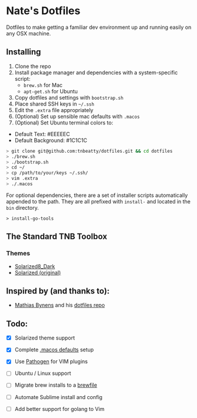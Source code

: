 Nate's Dotfiles
===============

Dotfiles to make getting a familiar dev environment up and running easily on any OSX machine.

Installing
----------

1. Clone the repo
2. Install package manager and dependencies with a system-specific script:
	- `brew.sh` for Mac
	- `apt-get.sh` for Ubuntu
3. Copy dotfiles and settings with `bootstrap.sh`
4. Place shared SSH keys in `~/.ssh`
5. Edit the `.extra` file appropriately
6. (Optional) Set up sensible mac defaults with `.macos`
7. (Optional) Set Ubuntu terminal colors to:
  * Default Text:        #EEEEEC
  * Default Background:  #1C1C1C

```bash
> git clone git@github.com:tnbeatty/dotfiles.git && cd dotfiles
> ./brew.sh
> ./bootstrap.sh
> cd ~/
> cp /path/to/your/keys ~/.ssh/
> vim .extra
> ./.macos
```

For optional dependencies, there are a set of installer scripts automatically appended to the path. They are all prefixed with `install-` and located in the `bin` directory.

	> install-go-tools


The Standard TNB Toolbox
------------------------

### Themes

- [Solarized8_Dark](https://github.com/lifepillar/vim-solarized8)
- [Solarized (original)](http://ethanschoonover.com/solarized)


Inspired by (and thanks to):
----------------------------

* [Mathias Bynens](https://github.com/mathiasbynens) and his [dotfiles repo](https://github.com/mathiasbynens/dotfiles)


Todo:
-----

- [X] Solarized theme support
- [X] Complete [.macos defaults](https://mths.be/macos) setup
- [X] Use [Pathogen](https://github.com/tpope/vim-pathogen) for VIM plugins
- [ ] Ubuntu / Linux support
- [ ] Migrate brew installs to a [brewfile](https://github.com/driesvints/dotfiles/blob/master/install.sh)
- [ ] Automate Sublime install and config
- [ ] Add better support for golang to Vim


